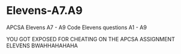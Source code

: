 # Elevens-A7.A9
APCSA Elevens A7 - A9 Code
Elevens questions A1 - A9



YOU GOT EXPOSED FOR CHEATING ON THE APCSA ASSIGNMENT ELEVENS BWAHHAHAHAHA
